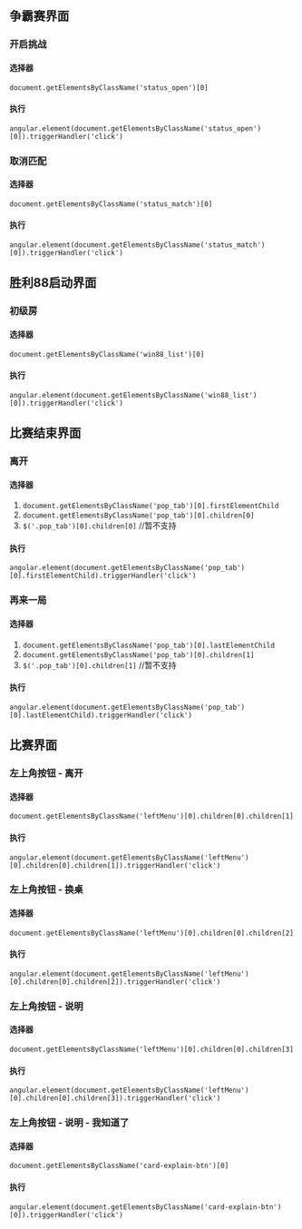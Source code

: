 ## 争霸赛界面
### 开启挑战
#### 选择器
`document.getElementsByClassName('status_open')[0]`

#### 执行
`angular.element(document.getElementsByClassName('status_open')[0]).triggerHandler('click')`

### 取消匹配
#### 选择器
`document.getElementsByClassName('status_match')[0]`

#### 执行
`angular.element(document.getElementsByClassName('status_match')[0]).triggerHandler('click')`



## 胜利88启动界面
### 初级房
#### 选择器
`document.getElementsByClassName('win88_list')[0]`

#### 执行
`angular.element(document.getElementsByClassName('win88_list')[0]).triggerHandler('click')`

## 比赛结束界面
### 离开
#### 选择器
1. `document.getElementsByClassName('pop_tab')[0].firstElementChild`
2. `document.getElementsByClassName('pop_tab')[0].children[0]`
3. `$('.pop_tab')[0].children[0]` //暂不支持

#### 执行
`angular.element(document.getElementsByClassName('pop_tab')[0].firstElementChild).triggerHandler('click')`

### 再来一局
#### 选择器
1.  `document.getElementsByClassName('pop_tab')[0].lastElementChild`
2. `document.getElementsByClassName('pop_tab')[0].children[1]`
3. `$('.pop_tab')[0].children[1]` //暂不支持

#### 执行
`angular.element(document.getElementsByClassName('pop_tab')[0].lastElementChild).triggerHandler('click')`

## 比赛界面
### 左上角按钮 - 离开
#### 选择器
`document.getElementsByClassName('leftMenu')[0].children[0].children[1]`

#### 执行
`angular.element(document.getElementsByClassName('leftMenu')[0].children[0].children[1]).triggerHandler('click')`

### 左上角按钮 - 换桌
#### 选择器
`document.getElementsByClassName('leftMenu')[0].children[0].children[2]`

#### 执行
`angular.element(document.getElementsByClassName('leftMenu')[0].children[0].children[2]).triggerHandler('click')`

### 左上角按钮 - 说明
#### 选择器
`document.getElementsByClassName('leftMenu')[0].children[0].children[3]`

#### 执行
`angular.element(document.getElementsByClassName('leftMenu')[0].children[0].children[3]).triggerHandler('click')`

### 左上角按钮 - 说明 - 我知道了
#### 选择器
`document.getElementsByClassName('card-explain-btn')[0]`

#### 执行
`angular.element(document.getElementsByClassName('card-explain-btn')[0]).triggerHandler('click')`